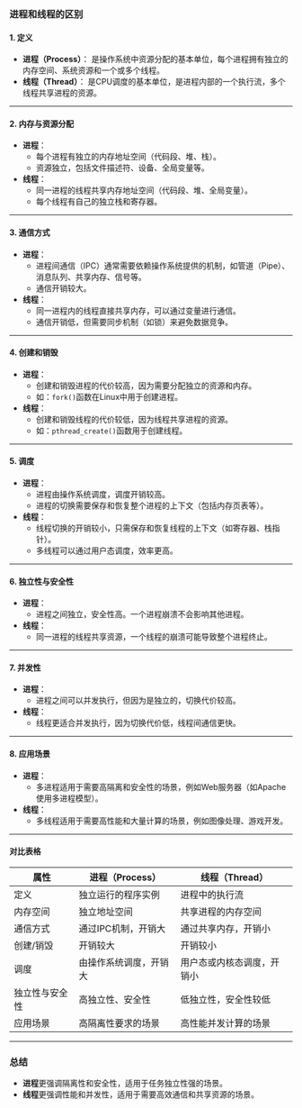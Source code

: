 ### **进程和线程的区别**

#### **1. 定义**
- **进程（Process）**：
  是操作系统中资源分配的基本单位，每个进程拥有独立的内存空间、系统资源和一个或多个线程。
- **线程（Thread）**：
  是CPU调度的基本单位，是进程内部的一个执行流，多个线程共享进程的资源。

---

#### **2. 内存与资源分配**
- **进程**：
  - 每个进程有独立的内存地址空间（代码段、堆、栈）。
  - 资源独立，包括文件描述符、设备、全局变量等。
- **线程**：
  - 同一进程的线程共享内存地址空间（代码段、堆、全局变量）。
  - 每个线程有自己的独立栈和寄存器。

---

#### **3. 通信方式**
- **进程**：
  - 进程间通信（IPC）通常需要依赖操作系统提供的机制，如管道（Pipe）、消息队列、共享内存、信号等。
  - 通信开销较大。
- **线程**：
  - 同一进程内的线程直接共享内存，可以通过变量进行通信。
  - 通信开销低，但需要同步机制（如锁）来避免数据竞争。

---

#### **4. 创建和销毁**
- **进程**：
  - 创建和销毁进程的代价较高，因为需要分配独立的资源和内存。
  - 如：`fork()`函数在Linux中用于创建进程。
- **线程**：
  - 创建和销毁线程的代价较低，因为线程共享进程的资源。
  - 如：`pthread_create()`函数用于创建线程。

---

#### **5. 调度**
- **进程**：
  - 进程由操作系统调度，调度开销较高。
  - 进程的切换需要保存和恢复整个进程的上下文（包括内存页表等）。
- **线程**：
  - 线程切换的开销较小，只需保存和恢复线程的上下文（如寄存器、栈指针）。
  - 多线程可以通过用户态调度，效率更高。

---

#### **6. 独立性与安全性**
- **进程**：
  - 进程之间独立，安全性高。一个进程崩溃不会影响其他进程。
- **线程**：
  - 同一进程的线程共享资源，一个线程的崩溃可能导致整个进程终止。

---

#### **7. 并发性**
- **进程**：
  - 进程之间可以并发执行，但因为是独立的，切换代价较高。
- **线程**：
  - 线程更适合并发执行，因为切换代价低，线程间通信更快。

---

#### **8. 应用场景**
- **进程**：
  - 多进程适用于需要高隔离和安全性的场景，例如Web服务器（如Apache使用多进程模型）。
- **线程**：
  - 多线程适用于需要高性能和大量计算的场景，例如图像处理、游戏开发。

---

#### **对比表格**

| **属性**          | **进程（Process）**        | **线程（Thread）**         |
|------------------|-------------------------|--------------------------|
| 定义             | 独立运行的程序实例        | 进程中的执行流             |
| 内存空间         | 独立地址空间             | 共享进程的内存空间          |
| 通信方式         | 通过IPC机制，开销大       | 通过共享内存，开销小         |
| 创建/销毁         | 开销较大                 | 开销较小                  |
| 调度             | 由操作系统调度，开销大     | 用户态或内核态调度，开销小     |
| 独立性与安全性     | 高独立性、安全性          | 低独立性，安全性较低          |
| 应用场景         | 高隔离性要求的场景         | 高性能并发计算的场景          |

---

### **总结**
- **进程**更强调隔离性和安全性，适用于任务独立性强的场景。
- **线程**更强调性能和并发性，适用于需要高效通信和共享资源的场景。